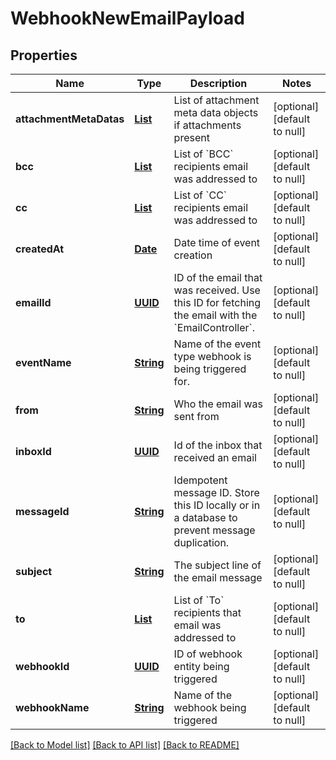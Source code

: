 # WebhookNewEmailPayload
## Properties

Name | Type | Description | Notes
------------ | ------------- | ------------- | -------------
**attachmentMetaDatas** | [**List**](AttachmentMetaData) | List of attachment meta data objects if attachments present | [optional] [default to null]
**bcc** | [**List**](string) | List of &#x60;BCC&#x60; recipients email was addressed to | [optional] [default to null]
**cc** | [**List**](string) | List of &#x60;CC&#x60; recipients email was addressed to | [optional] [default to null]
**createdAt** | [**Date**](DateTime) | Date time of event creation | [optional] [default to null]
**emailId** | [**UUID**](UUID) | ID of the email that was received. Use this ID for fetching the email with the &#x60;EmailController&#x60;. | [optional] [default to null]
**eventName** | [**String**](string) | Name of the event type webhook is being triggered for. | [optional] [default to null]
**from** | [**String**](string) | Who the email was sent from | [optional] [default to null]
**inboxId** | [**UUID**](UUID) | Id of the inbox that received an email | [optional] [default to null]
**messageId** | [**String**](string) | Idempotent message ID. Store this ID locally or in a database to prevent message duplication. | [optional] [default to null]
**subject** | [**String**](string) | The subject line of the email message | [optional] [default to null]
**to** | [**List**](string) | List of &#x60;To&#x60; recipients that email was addressed to | [optional] [default to null]
**webhookId** | [**UUID**](UUID) | ID of webhook entity being triggered | [optional] [default to null]
**webhookName** | [**String**](string) | Name of the webhook being triggered | [optional] [default to null]

[[Back to Model list]](../README#documentation-for-models) [[Back to API list]](../README#documentation-for-api-endpoints) [[Back to README]](../README)

